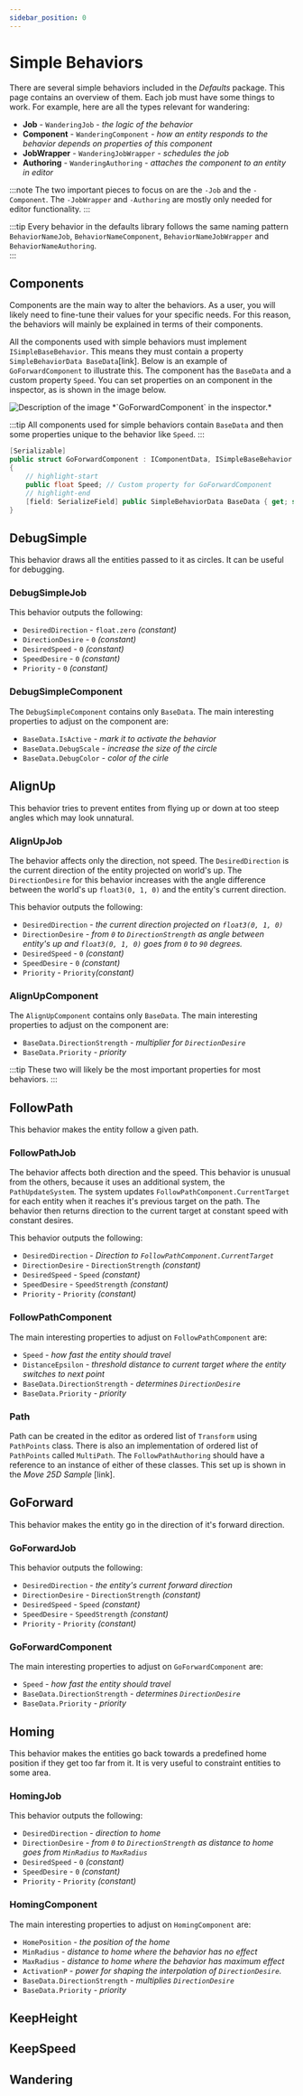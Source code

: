 ```yaml
---
sidebar_position: 0
---
```


# Simple Behaviors

There are several simple behaviors included in the *Defaults* package. This page contains an overview of them. Each job must have some things to work. For example, here are all the types relevant for wandering:

- **Job** - `WanderingJob` - *the logic of the behavior*
- **Component** - `WanderingComponent` - *how an entity responds to the behavior depends on properties of this component*
- **JobWrapper** - `WanderingJobWrapper` - *schedules the job*
- **Authoring** - `WanderingAuthoring` - *attaches the component to an entity in editor*

:::note
The two important pieces to focus on are the `-Job` and the `-Component`. The `-JobWrapper` and `-Authoring` are mostly only needed for editor functionality.
:::

:::tip
Every behavior in the defaults library follows the same naming pattern `BehaviorNameJob`, `BehaviorNameComponent`, `BehaviorNameJobWrapper` and `BehaviorNameAuthoring`.  
:::

## Components

Components are the main way to alter the behaviors. As a user, you will likely need to fine-tune their values for your specific needs. For this reason, the behaviors will mainly be explained in terms of their components. 

All the components used with simple behaviors must implement `ISimpleBaseBehavior`. This means they must contain a property `SimpleBehaviorData BaseData`[link]. Below is an example of `GoForwardComponent` to illustrate this. The component has the `BaseData` and a custom property `Speed`. You can set properties on an component in the inspector, as is shown in the image below.

<img src="/img/Defaults/GoForwardComponent.png" alt="Description of the image"/>
*`GoForwardComponent` in the inspector.*

:::tip
All components used for simple behaviors contain `BaseData` and then some properties unique to the behavior like `Speed`.
:::

```csharp
[Serializable]
public struct GoForwardComponent : IComponentData, ISimpleBaseBehavior
{
    // highlight-start
    public float Speed; // Custom property for GoForwardComponent
    // highlight-end
    [field: SerializeField] public SimpleBehaviorData BaseData { get; set; }
}
```
## DebugSimple

This behavior draws all the entities passed to it as circles. It can be useful for debugging.

### DebugSimpleJob

This behavior outputs the following: 
- `DesiredDirection` - `float.zero` *(constant)*
- `DirectionDesire` - `0` *(constant)*
- `DesiredSpeed` - `0` *(constant)*
- `SpeedDesire` - `0` *(constant)*
- `Priority` -  `0` *(constant)*

### DebugSimpleComponent

The `DebugSimpleComponent` contains only `BaseData`. The main interesting properties to adjust on the component are:
- `BaseData.IsActive` - *mark it to activate the behavior*
- `BaseData.DebugScale` - *increase the size of the circle*
- `BaseData.DebugColor` - *color of the cirle*

## AlignUp

This behavior tries to prevent entites from flying up or down at too steep angles which may look unnatural. 

### AlignUpJob

The behavior affects only the direction, not speed. The `DesiredDirection` is the current direction of the entity projected on world's up. The `DirectionDesire` for this behavior increases with the angle difference between the world's up `float3(0, 1, 0)` and the entity's current direction. 

This behavior outputs the following: 

- `DesiredDirection` - *the current direction projected on `float3(0, 1, 0)`*
- `DirectionDesire` - *from `0` to `DirectionStrength` as angle between entity's up and `float3(0, 1, 0)` goes from `0` to `90` degrees.*
- `DesiredSpeed` - `0` *(constant)*
- `SpeedDesire` - `0` *(constant)*
- `Priority` -  `Priority`*(constant)*

### AlignUpComponent

The `AlignUpComponent` contains only `BaseData`. The main interesting properties to adjust on the component are:
- `BaseData.DirectionStrength` - *multiplier for `DirectionDesire`*
- `BaseData.Priority` - *priority*

:::tip
These two will likely be the most important properties for most behaviors.
:::

## FollowPath

This behavior makes the entity follow a given path. 

### FollowPathJob

The behavior affects both direction and the speed. This behavior is unusual from the others, because it uses an additional system, the `PathUpdateSystem`. The system updates `FollowPathComponent.CurrentTarget` for each entity when it reaches it's previous target on the path. The behavior then returns direction to the current target at constant speed with constant desires.

This behavior outputs the following: 
- `DesiredDirection` - *Direction to `FollowPathComponent.CurrentTarget`*
- `DirectionDesire` - `DirectionStrength` *(constant)*
- `DesiredSpeed` - `Speed` *(constant)*
- `SpeedDesire` - `SpeedStrength` *(constant)*
- `Priority` -  `Priority` *(constant)*

### FollowPathComponent

The main interesting properties to adjust on `FollowPathComponent` are:
- `Speed` - *how fast the entity should travel*
- `DistanceEpsilon` - *threshold distance to current target where the entity switches to next point*
- `BaseData.DirectionStrength` - *determines `DirectionDesire`*
- `BaseData.Priority` - *priority*

### Path

Path can be created in the editor as ordered list of `Transform` using `PathPoints` class. There is also an implementation of ordered list of `PathPoints` called `MultiPath`. The `FollowPathAuthoring` should have a reference to an instance of either of these classes. This set up is shown in the *Move 25D Sample* [link].

## GoForward

This behavior makes the entity go in the direction of it's forward direction.

### GoForwardJob

This behavior outputs the following: 
- `DesiredDirection` - *the entity's current forward direction*
- `DirectionDesire` - `DirectionStrength` *(constant)*
- `DesiredSpeed` - `Speed` *(constant)*
- `SpeedDesire` - `SpeedStrength` *(constant)*
- `Priority` -  `Priority` *(constant)*

### GoForwardComponent

The main interesting properties to adjust on `GoForwardComponent` are:
- `Speed` - *how fast the entity should travel*
- `BaseData.DirectionStrength` - *determines `DirectionDesire`*
- `BaseData.Priority` - *priority*

## Homing

This behavior makes the entities go back towards a predefined home position if they get too far from it. It is very useful to constraint entities to some area.

### HomingJob

This behavior outputs the following: 
- `DesiredDirection` - *direction to home*
- `DirectionDesire` - *from `0` to `DirectionStrength` as distance to home goes from `MinRadius` to `MaxRadius`*
- `DesiredSpeed` - `0` *(constant)*
- `SpeedDesire` - `0` *(constant)*
- `Priority` -  `Priority` *(constant)*

### HomingComponent

The main interesting properties to adjust on `HomingComponent` are:
- `HomePosition` - *the position of the home*
- `MinRadius` - *distance to home where the behavior has no effect*
- `MaxRadius` - *distance to home where the behavior has maximum effect*
- `ActivationP` - *power for shaping the interpolation of `DirectionDesire`.*
- `BaseData.DirectionStrength` - *multiplies `DirectionDesire`*
- `BaseData.Priority` - *priority*


## KeepHeight

## KeepSpeed

## Wandering

